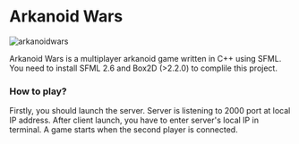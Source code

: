 # Arkanoid Wars

![arkanoidwars](https://raw.githubusercontent.com/Silvman/arkanoid_wars/master/logo.jpg "Logo Arcanoid Wars")

Arkanoid Wars is a multiplayer arkanoid game written in C++ using SFML. You need to install SFML 2.6 and Box2D (>2.2.0) to complile this project.

### How to play?

Firstly, you should launch the server. Server is listening to 2000 port at local IP address. After client launch, you have to enter server's local IP in terminal. A game starts when the second player is connected.

